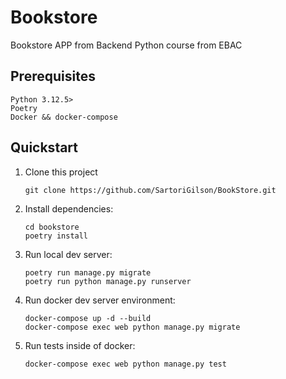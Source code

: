 # Bookstore

Bookstore APP from Backend Python course from EBAC

## Prerequisites

```
Python 3.12.5>
Poetry
Docker && docker-compose

```

## Quickstart

1. Clone this project

   ```shell
   git clone https://github.com/SartoriGilson/BookStore.git
   ```

2. Install dependencies:

   ```shell
   cd bookstore
   poetry install
   ```

3. Run local dev server:

   ```shell
   poetry run manage.py migrate
   poetry run python manage.py runserver
   ```
   
4. Run docker dev server environment:

   ```shell
   docker-compose up -d --build 
   docker-compose exec web python manage.py migrate
   ```

5. Run tests inside of docker:

   ```shell
   docker-compose exec web python manage.py test
   ```